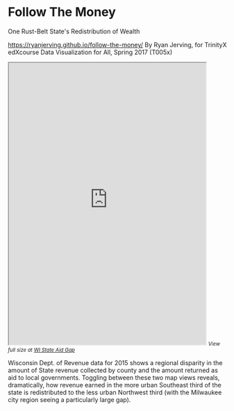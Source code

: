 # Follow The Money

One Rust-Belt State's Redistribution of Wealth

https://ryanjerving.github.io/follow-the-money/
By Ryan Jerving, for TrinityX edXcourse Data Visualization for All, Spring 2017 (T005x)

<iframe src= "https://ryanjerving.github.io/WI-State-Aid-Gap/" width="90%" height="650"></iframe> 
<small><em>View full size at <a href="https://ryanjerving.github.io/WI-State-Aid-Gap/">WI State Aid Gap</a></em></small>

Wisconsin Dept. of Revenue data for 2015 shows a regional disparity in the amount of State revenue collected by county and the amount returned as aid to local governments. Toggling between these two map views reveals, dramatically, how revenue earned in the more urban Southeast third of the state is redistributed to the less urban Northwest third (with the Milwaukee city region seeing a particularly large gap).
